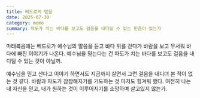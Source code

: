 ```yaml
---
title: 베드로의 믿음
date: 2025-07-30
category: memo
summary: 파도가 치는 바다를 보고도 걸음을 내디딜 수 있는 믿음이 있는가
---
```

  
마태복음에는 베드로가 예수님의 말씀을 듣고 바다 위를 걷다가 바람을 보고 무서워 바다에 빠진 이야기가 나온다. 예수님을 믿는다는 건 파도가 치는 바다를 보고도 걸음을 내디딜 수 있는 것이 아닐까.  
  
예수님을 믿고 산다고 이야기 하면서도 지금까지 살면서 그런 걸음을 내디뎌 본 적이 없는 것 같다. 바람과 파도가 잠잠해지기를 기도하는 것 마저도 힘겨워 했다. 여전히 나는 내 자신을 믿고, 내가 원하는 것이 이루어지기를 소망하며 살고있지 않는가.   